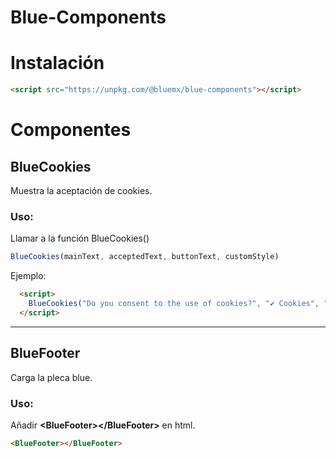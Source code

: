 # Blue-Components

# Instalación

```html
<script src="https://unpkg.com/@bluemx/blue-components"></script>
```

# Componentes

## BlueCookies

Muestra la aceptación de cookies.

### Uso:
Llamar a la función BlueCookies()

```js
BlueCookies(mainText, acceptedText, buttonText, customStyle) 
```
Ejemplo:

```html
  <script>
    BlueCookies("Do you consent to the use of cookies?", "✔ Cookies", "Accept", "background-color: #8bb8e8; color:#fff;")
  </script>
```

---

## BlueFooter

Carga la pleca blue.

### Uso:
Añadir **&lt;BlueFooter&gt;&lt;/BlueFooter&gt;** en html.

```html
<BlueFooter></BlueFooter>
```
